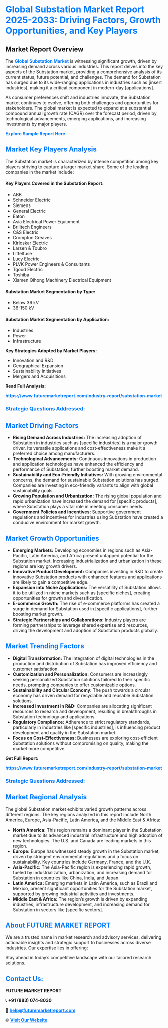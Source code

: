 <h1 style="color: #007BFF;">Global Substation Market Report 2025-2033: Driving Factors, Growth Opportunities, and Key Players</h1>

<section id="overview">
<h2>Market Report Overview</h2>
<p>The <a href="https://www.futuremarketreport.com/industry-report/substation-market" style="color: #007BFF; text-decoration: none;"><strong>Global Substation Market</strong></a> is witnessing significant growth, driven by increasing demand across various industries. This report delves into the key aspects of the Substation market, providing a comprehensive analysis of its current status, future potential, and challenges. The demand for Substation has surged due to its wide-ranging applications in industries such as [insert industries], making it a critical component in modern-day [applications].</p>
<p>As consumer preferences shift and industries innovate, the Substation market continues to evolve, offering both challenges and opportunities for stakeholders. The global market is expected to expand at a substantial compound annual growth rate (CAGR) over the forecast period, driven by technological advancements, emerging applications, and increasing investments by major players.</p>
</section>

<section id="overview">
<p><a href="https://www.futuremarketreport.com/request-sample/reportId=97607" style="color: #007BFF; text-decoration: none;"><strong>Explore Sample Report Here</strong></a></p>
</section>

<section id="key-players">
<h2 style="color: #007BFF;">Market Key Players Analysis</h2>
<p>The Substation market is characterized by intense competition among key players striving to capture a larger market share. Some of the leading companies in the market include:</p>
<h4>Key Players Covered in the Substation Report:</h4>
<ul><li>ABB</li><li>Schneider Electric</li><li>Siemens</li><li>General Electric</li><li>Eaton</li><li>Asia Electrical Power Equipment</li><li>Brilltech Engineers</li><li>C&amp;S Electric</li><li>Crompton Greaves</li><li>Kirloskar Electric</li><li>Larsen &amp; Toubro</li><li>Littelfuse</li><li>Lucy Electric</li><li>PLVK Power Engineers &amp; Consultants</li><li>Tgood Electric</li><li>Toshiba</li><li>Xiamen Qihong Machinery Electrical Equipment</li></ul>
<h4>Substation Market Segmentation by Type:</h4>
<ul><li>Below 36 kV</li><li>36-150 kV</li></ul>

<h4>Substation Market Segmentation by Application:</h4>
<ul><li>Industries</li><li>Power</li><li>Infrastructure</li></ul>
<p><strong>Key Strategies Adopted by Market Players:</strong></p>
<ul>
<li>Innovation and R&D</li>
<li>Geographical Expansion</li>
<li>Sustainability Initiatives</li>
<li>Mergers and Acquisitions</li>
</ul>
</section>

<section>
<p><strong>Read Full Analysis: </strong></p><a href="https://www.futuremarketreport.com/industry-report/substation-market" style="color: #007BFF; text-decoration: none;"><strong>https://www.futuremarketreport.com/industry-report/substation-market</strong></a>
<h3 style="color: #007BFF;">Strategic Questions Addressed:</h3>
</section>

<section id="driving-factors">
<h2 style="color: #007BFF;">Market Driving Factors</h2>
<ul>
<li><strong>Rising Demand Across Industries:</strong> The increasing adoption of Substation in industries such as [specific industries] is a major growth driver. Its versatile applications and cost-effectiveness make it a preferred choice among manufacturers.</li>
<li><strong>Technological Advancements:</strong> Continuous innovations in production and application technologies have enhanced the efficiency and performance of Substation, further boosting market demand.</li>
<li><strong>Sustainability and Eco-Friendly Initiatives:</strong> With growing environmental concerns, the demand for sustainable Substation solutions has surged. Companies are investing in eco-friendly variants to align with global sustainability goals.</li>
<li><strong>Growing Population and Urbanization:</strong> The rising global population and rapid urbanization have increased the demand for [specific products], where Substation plays a vital role in meeting consumer needs.</li>
<li><strong>Government Policies and Incentives:</strong> Supportive government regulations and incentives for industries using Substation have created a conducive environment for market growth.</li>
</ul>
</section>

<section id="growth-opportunities">
<h2 style="color: #007BFF;">Market Growth Opportunities</h2>
<ul>
<li><strong>Emerging Markets:</strong> Developing economies in regions such as Asia-Pacific, Latin America, and Africa present untapped potential for the Substation market. Increasing industrialization and urbanization in these regions are key growth drivers.</li>
<li><strong>Innovative Product Development:</strong> Companies investing in R&D to create innovative Substation products with enhanced features and applications are likely to gain a competitive edge.</li>
<li><strong>Expansion into Niche Applications:</strong> The versatility of Substation allows it to be utilized in niche markets such as [specific niches], creating opportunities for growth and diversification.</li>
<li><strong>E-commerce Growth:</strong> The rise of e-commerce platforms has created a surge in demand for Substation used in [specific applications], further boosting market growth.</li>
<li><strong>Strategic Partnerships and Collaborations:</strong> Industry players are forming partnerships to leverage shared expertise and resources, driving the development and adoption of Substation products globally.</li>
</ul>
</section>

<section id="trending-factors">
<h2 style="color: #007BFF;">Market Trending Factors</h2>
<ul>
<li><strong>Digital Transformation:</strong> The integration of digital technologies in the production and distribution of Substation has improved efficiency and customer satisfaction.</li>
<li><strong>Customization and Personalization:</strong> Consumers are increasingly seeking personalized Substation solutions tailored to their specific needs, prompting companies to offer customizable options.</li>
<li><strong>Sustainability and Circular Economy:</strong> The push towards a circular economy has driven demand for recyclable and reusable Substation solutions.</li>
<li><strong>Increased Investment in R&D:</strong> Companies are allocating significant resources to research and development, resulting in breakthroughs in Substation technology and applications.</li>
<li><strong>Regulatory Compliance:</strong> Adherence to strict regulatory standards, particularly in industries like [specific industries], is influencing product development and quality in the Substation market.</li>
<li><strong>Focus on Cost-Effectiveness:</strong> Businesses are exploring cost-efficient Substation solutions without compromising on quality, making the market more competitive.</li>
</ul>
</section>

<section>
<p><strong>Get Full Report: </strong></p><a href="https://www.futuremarketreport.com/industry-report/substation-market" style="color: #007BFF; text-decoration: none;"><strong>https://www.futuremarketreport.com/industry-report/substation-market</strong></a>
<h3 style="color: #007BFF;">Strategic Questions Addressed:</h3>
</section>


<section id="regional-analysis">
<h2 style="color: #007BFF;">Market Regional Analysis</h2>
<p>The global Substation market exhibits varied growth patterns across different regions. The key regions analyzed in this report include North America, Europe, Asia-Pacific, Latin America, and the Middle East & Africa:</p>
<ul>
<li><strong>North America:</strong> This region remains a dominant player in the Substation market due to its advanced industrial infrastructure and high adoption of new technologies. The U.S. and Canada are leading markets in this region.</li>
<li><strong>Europe:</strong> Europe has witnessed steady growth in the Substation market, driven by stringent environmental regulations and a focus on sustainability. Key countries include Germany, France, and the U.K.</li>
<li><strong>Asia-Pacific:</strong> The Asia-Pacific region is experiencing rapid growth, fueled by industrialization, urbanization, and increasing demand for Substation in countries like China, India, and Japan.</li>
<li><strong>Latin America:</strong> Emerging markets in Latin America, such as Brazil and Mexico, present significant opportunities for the Substation market, supported by growing industrial activities and investments.</li>
<li><strong>Middle East & Africa:</strong> The region’s growth is driven by expanding industries, infrastructure development, and increasing demand for Substation in sectors like [specific sectors].</li>
</ul>
</section>

<footer>
<h2 style="color: #007BFF;">About FUTURE MARKET REPORT</h2>
<p>We are a trusted name in market research and advisory services, delivering actionable insights and strategic support to businesses across diverse industries. Our expertise lies in offering:</p>

<p>Stay ahead in today’s competitive landscape with our tailored research solutions.</p>

<h2 style="color: #007BFF;">Contact Us:</h2>
<p><strong>FUTURE MARKET REPORT</strong></p>
<p>📞 <strong>+91 (883) 074-8030</strong></p>
<p>📧 <strong><a href="mailto:help@futuremarketreport.com" style="color: #007BFF;">help@futuremarketreport.com</a></strong></p>
<p>🌐 <strong><a href="https://www.futuremarketreport.com/" style="color: #007BFF;">Visit Our Website</a></strong></p>
</footer>